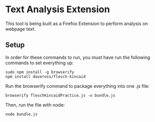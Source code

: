 # Text Analysis Extension

This tool is being built as a Firefox Extension to perform analysis on webpage text.

## Setup
In order for these commands to run, you must have run the following commands to set everything up:
```
sudo npm install -g browserify
npm install daveross/flesch-kincaid
```

Run the browserify command to package everything into one .js file:
```
browserify fleschKincaidPractice.js -o bundle.js
```

Then, run the file with node:
```
node bundle.js
```
